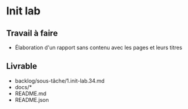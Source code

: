 # Init lab

## Travail à faire
- Élaboration d'un rapport sans contenu avec les pages et leurs titres



## Livrable
- backlog/sous-tâche/1.init-lab.34.md
- docs/*
- README.md
- README.json